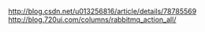 http://blog.csdn.net/u013256816/article/details/78785569
http://blog.720ui.com/columns/rabbitmq_action_all/